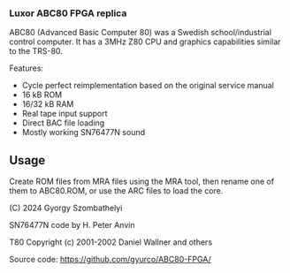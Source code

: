 ### Luxor ABC80 FPGA replica

ABC80 (Advanced Basic Computer 80) was a Swedish school/industrial control computer. It has a 3MHz Z80 CPU and graphics capabilities similar to the TRS-80.

Features:

- Cycle perfect reimplementation based on the original service manual
- 16 kB ROM
- 16/32 kB RAM
- Real tape input support
- Direct BAC file loading
- Mostly working SN76477N sound

## Usage

Create ROM files from MRA files using the MRA tool, then rename one of them to ABC80.ROM, or use the ARC files to load the core.


(C) 2024 Gyorgy Szombathelyi

SN76477N code by H. Peter Anvin

T80 Copyright (c) 2001-2002 Daniel Wallner and others

Source code: https://github.com/gyurco/ABC80-FPGA/
